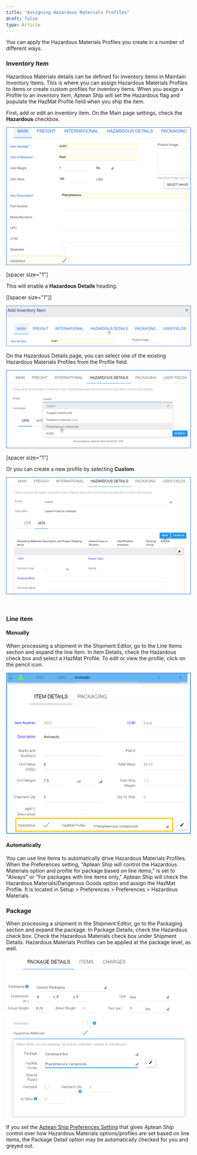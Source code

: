 ```yaml
---
title: "Assigning Hazardous Materials Profiles"
draft: false
type: Article
---
```


You can apply the Hazardous Materials Profiles you create in a number of different ways.
### Inventory Item


Hazardous Materials details can be defined for inventory items in Maintain Inventory Items. This is where you can assign Hazardous Materials Profiles to items or create custom profiles for inventory items. When you assign a Profile to an inventory item, Aptean Ship will set the Hazardous flag and populate the HazMat Profile field when you ship the item.

First, add or edit an inventory item. On the Main page settings, check the **Hazardous** checkbox.

![](assets/images/aptean-ship-hazmat-3.png)

[spacer size\="1"]

This will enable a **Hazardous Details** heading.

[\[spacer size\="1"]]

![](assets/images/aptean-ship-hazmat-4.png)

On the Hazardous Details page, you can select one of the existing Hazardous Materials Profiles from the Profile field.

![](assets/images/aptean-shipping-software-maintain-hazmat-9-1.png)

[spacer size\="1"]

Or you can create a new profile by selecting **Custom**.

![](assets/images/aptean-shipping-software-maintain-hazmat-10-1.png)

 
### Line item


#### Manually


When processing a shipment in the Shipment Editor, go to the Line Items section and expand the line item. In Item Details, check the Hazardous check box and select a HazMat Profile. To edit or view the profile, click on the pencil icon.

![software-maintain-hazmat-11a](assets/images/starship-shipping-software-maintain-hazmat-11a.png)

#### Automatically

You can use line items to automatically drive Hazardous Materials Profiles. When the Preferences setting, "Aptean Ship will control the Hazardous Materials option and profile for package based on line items," is set to "Always" or "For packages with line items only," Aptean Ship will check the Hazardous Materials/Dangerous Goods option and assign the HazMat Profile. It is located in Setup > Preferences > Preferences > Hazardous Materials.

### Package

When processing a shipment in the Shipment Editor, go to the Packaging section and expand the package. In Package Details, check the Hazardous check box. Check the Hazardous Materials check box under Shipment Details. Hazardous Materials Profiles can be applied at the package level, as well.

![software-maintain-hazmat-19-1](assets/images/aptean-shipping-software-maintain-hazmat-19-1.png)



If you set the [Aptean Ship Preferences Setting](hazardous-materials-preferences.md) that gives Aptean Ship control over how Hazardous Materials options/profiles are set based on line items, the Package Detail option may be automatically checked for you and greyed out.

